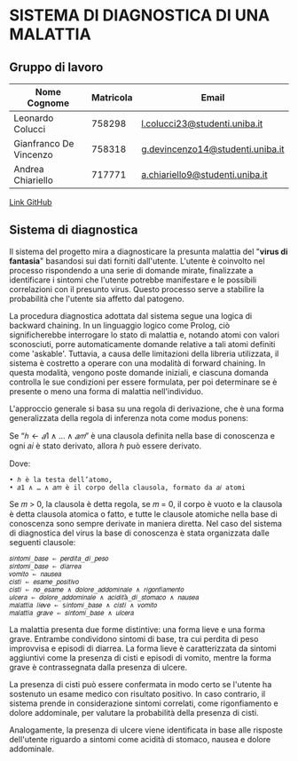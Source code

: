 # SISTEMA DI DIAGNOSTICA DI UNA MALATTIA

## Gruppo di lavoro
| **Nome Cognome** | **Matricola** | **Email** |
| ---- | ---- | ---- |
| Leonardo Colucci | 758298 | l.colucci23@studenti.uniba.it |
| Gianfranco De Vincenzo | 758318 | g.devincenzo14@studenti.uniba.it |
| Andrea Chiariello | 717771 | a.chiariello9@studenti.uniba.it |

[Link GitHub](https://github.com/Achiariello9/ICON2324.git "https://github.com/Achiariello9/ICON2324.git")

## Sistema di diagnostica

Il sistema del progetto mira a diagnosticare la presunta malattia del "**virus di fantasia**" basandosi sui dati forniti dall'utente. L'utente è coinvolto nel processo rispondendo a una serie di domande mirate, finalizzate a identificare i sintomi che l'utente potrebbe manifestare e le possibili correlazioni con il presunto virus. Questo processo serve a stabilire la probabilità che l'utente sia affetto dal patogeno.

La procedura diagnostica adottata dal sistema segue una logica di backward chaining. In un linguaggio logico come Prolog, ciò significherebbe interrogare lo stato di malattia e, notando atomi con valori sconosciuti, porre automaticamente domande relative a tali atomi definiti come 'askable'. Tuttavia, a causa delle limitazioni della libreria utilizzata, il sistema è costretto a operare con una modalità di forward chaining. In questa modalità, vengono poste domande iniziali, e ciascuna domanda controlla le sue condizioni per essere formulata, per poi determinare se è presente o meno una forma di malattia nell'individuo.

L'approccio generale si basa su una regola di derivazione, che è una forma generalizzata della regola di inferenza nota come modus ponens:

Se “$ℎ ← 𝑎1 ∧ … ∧ 𝑎𝑚$” è una clausola definita nella base di conoscenza e 
ogni 𝑎𝑖 è stato derivato, allora $h$ può essere derivato.

Dove:
```
• ℎ è la testa dell’atomo,
• 𝑎1 ∧ … ∧ 𝑎𝑚 è il corpo della clausola, formato da 𝑎𝑖 atomi
```

Se 𝑚 > 0, la clausola è detta regola, se 𝑚 = 0, il corpo è vuoto e la clausola è detta  clausola atomica o fatto, e tutte le clausole atomiche nella base di conoscenza sono sempre derivate in maniera diretta. Nel caso del sistema di diagnostica del virus la base di conoscenza è stata organizzata dalle seguenti clausole:

```
𝑠𝑖𝑛𝑡𝑜𝑚𝑖_𝑏𝑎𝑠𝑒 ⇐ 𝑝𝑒𝑟𝑑𝑖𝑡𝑎_𝑑𝑖_𝑝𝑒𝑠𝑜
𝑠𝑖𝑛𝑡𝑜𝑚𝑖_𝑏𝑎𝑠𝑒 ⇐ 𝑑𝑖𝑎𝑟𝑟𝑒𝑎
𝑣𝑜𝑚𝑖𝑡𝑜 ⇐ 𝑛𝑎𝑢𝑠𝑒𝑎
𝑐𝑖𝑠𝑡𝑖 ⇐ 𝑒𝑠𝑎𝑚𝑒_𝑝𝑜𝑠𝑖𝑡𝑖𝑣𝑜
𝑐𝑖𝑠𝑡𝑖 ⇐ 𝑛𝑜_𝑒𝑠𝑎𝑚𝑒 ∧ 𝑑𝑜𝑙𝑜𝑟𝑒_𝑎𝑑𝑑𝑜𝑚𝑖𝑛𝑎𝑙𝑒 ∧ 𝑟𝑖𝑔𝑜𝑛𝑓𝑖𝑎𝑚𝑒𝑛𝑡𝑜
𝑢𝑙𝑐𝑒𝑟𝑎 ⇐ 𝑑𝑜𝑙𝑜𝑟𝑒_𝑎𝑑𝑑𝑜𝑚𝑖𝑛𝑎𝑙𝑒 ∧ 𝑎𝑐𝑖𝑑𝑖𝑡à_𝑑𝑖_𝑠𝑡𝑜𝑚𝑎𝑐𝑜 ∧ 𝑛𝑎𝑢𝑠𝑒𝑎
𝑚𝑎𝑙𝑎𝑡𝑡𝑖𝑎 𝑙𝑖𝑒𝑣𝑒 ⇐ s𝑖𝑛𝑡𝑜𝑚𝑖_𝑏𝑎𝑠𝑒 ∧ 𝑐𝑖𝑠𝑡𝑖 ∧ 𝑣𝑜𝑚𝑖𝑡𝑜
𝑚𝑎𝑙𝑎𝑡𝑡𝑖𝑎 𝑔𝑟𝑎𝑣𝑒 ⇐ 𝑠𝑖𝑛𝑡𝑜𝑚𝑖_𝑏𝑎𝑠𝑒 ∧ 𝑢𝑙𝑐𝑒𝑟𝑎
```

La malattia presenta due forme distintive: una forma lieve e una forma grave. Entrambe condividono sintomi di base, tra cui perdita di peso improvvisa e episodi di diarrea. La forma lieve è caratterizzata da sintomi aggiuntivi come la presenza di cisti e episodi di vomito, mentre la forma grave è contrassegnata dalla presenza di ulcere.

La presenza di cisti può essere confermata in modo certo se l'utente ha sostenuto un esame medico con risultato positivo. In caso contrario, il sistema prende in considerazione sintomi correlati, come rigonfiamento e dolore addominale, per valutare la probabilità della presenza di cisti.

Analogamente, la presenza di ulcere viene identificata in base alle risposte dell'utente riguardo a sintomi come acidità di stomaco, nausea e dolore addominale.

